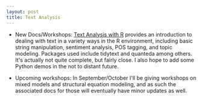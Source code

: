 ```yaml
---
layout: post
title: Text Analysis
---
```


- New Docs/Workshops: [<span itemprop="name keywords">Text Analysis with R</span>](../workshops/text_analysis/) provides an introduction to dealing with text in a variety ways in the R environment, including basic string manipulation, sentiment analysis, POS tagging, and topic modeling. Packages used include tidytext and quanteda among others.  It's actually not quite complete, but fairly close.  I also hope to add some Python demos in the not to distant future.

- Upcoming workshops:  In September/October I'll be giving workshops on mixed models and structural equation modeling, and as such the associated docs for those will eventually have minor updates as well.